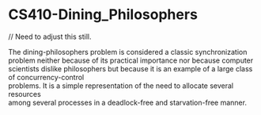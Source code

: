 ﻿# CS410-Dining_Philosophers

// Need to adjust this still.

The	dining-philosophers	problem	is considered a classic	synchronization	problem	
neither	because	of its practical importance	nor	because	computer scientists	dislike	
philosophers but because it	is an example of a large class of concurrency-control	
problems. It is	a simple representation	of the need	to allocate	several	resources	
among several processes	in a deadlock-free and starvation-free	manner.	
